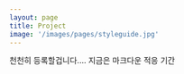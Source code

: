 ```yaml
---
layout: page
title: Project
image: '/images/pages/styleguide.jpg'
---
```


천천히 등록할겁니다....
지금은 마크다운 적응 기간